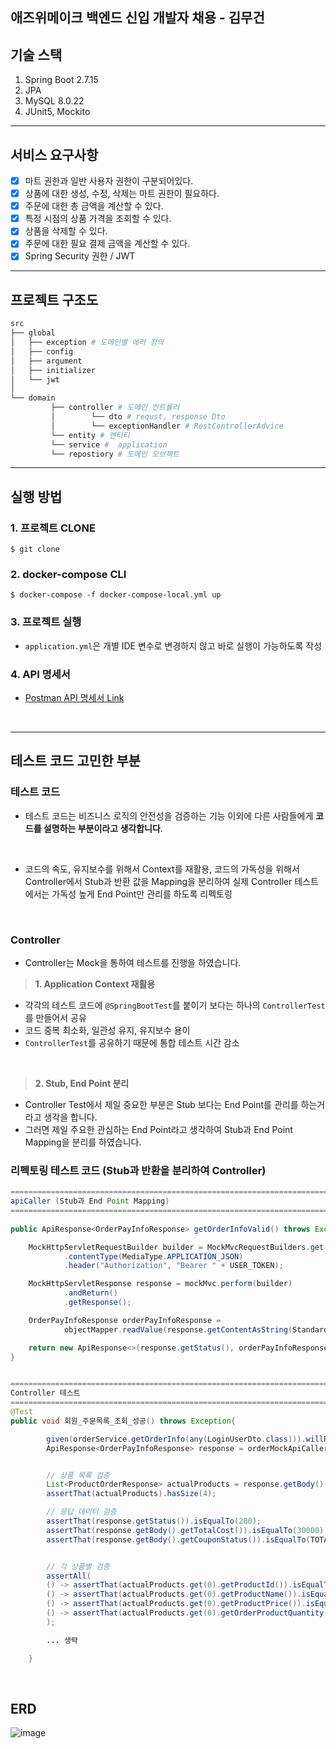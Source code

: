 ## 애즈위메이크 백엔드 신입 개발자 채용 - 김무건

## 기술 스택

1. Spring Boot 2.7.15
2. JPA
3. MySQL 8.0.22
4. JUnit5, Mockito

---


## 서비스 요구사항

- [x] 마트 권한과 일반 사용자 권한이 구분되어있다. 
- [x] 상품에 대한 생성, 수정, 삭제는 마트 권한이 필요하다. 
- [x] 주문에 대한 총 금액을 계산할 수 있다. 
- [x] 특정 시점의 상품 가격을 조회할 수 있다.
- [x] 상품을 삭제할 수 있다.
- [x] 주문에 대한 필요 결제 금액을 계산할 수 있다.
- [x] Spring Security 권한 / JWT
 
---

## 프로젝트 구조도
```bash
src
├── global 
│   ├── exception # 도메인별 에러 정의
│   ├── config
│   ├── argument
│   ├── initializer
│   └── jwt 
│ 
└── domain   
         ├── controller # 도메인 컨트롤러
         │        └── dto # requst, response Dto
         │        └── exceptionHandler # RestControllerAdvice
         └── entity # 엔티티
         └── service #  application
         └── repostiory # 도메인 오브젝트
```

---

## 실행 방법

### 1. 프로젝트 CLONE
```git
$ git clone
```

### 2. docker-compose CLI
```docker
$ docker-compose -f docker-compose-local.yml up
```
### 3. 프로젝트 실행

- ``application.yml``은 개별 IDE 변수로 변경하지 않고 바로 실행이 가능하도록 작성

### 4. API 명세서
- [Postman API 명세서 Link]()

<br/>

---

## 테스트 코드 고민한 부분

### 테스트 코드
- 테스트 코드는 비즈니스 로직의 안전성을 검증하는 기능 이외에 다른 사람들에게 **코드를 설명하는 부분이라고 생각합니다**.

<br/>

- 코드의 속도, 유지보수를 위해서 Context를 재활용, 코드의 가독성을 위해서 Controller에서 Stub과 반환 값을 Mapping을 분리하여  실제 Controller 테스트에서는 가독성 높게 End Point만 관리를 하도록 리펙토링

<br/>

### Controller

- Controller는 Mock을 통하여 테스트를 진행을 하였습니다.

>**1. Application Context 재활용**
- 각각의 테스트 코드에 ```@SpringBootTest```를 붙이기 보다는 하나의 ```ControllerTest```를 만들어서 공유
- 코드 중복 최소화, 일관성 유지, 유지보수 용이
- ``ControllerTest``를 공유하기 때문에 통합 테스트 시간 감소

<br/>

> **2. Stub, End Point 분리**

- Controller Test에서 제일 중요한 부분은 Stub 보다는 End Point를 관리를 하는거라고 생각을 합니다.
- 그러면 제일 주요한 관심하는 End Point라고 생각하여 Stub과 End Point Mapping을 분리를 하였습니다.



###  리펙토링 테스트 코드 (Stub과 반환을 분리하여 Controller)
```java
==========================================================================================
apiCaller (Stub과 End Point Mapping)
==========================================================================================
    
public ApiResponse<OrderPayInfoResponse> getOrderInfoValid() throws Exception {

    MockHttpServletRequestBuilder builder = MockMvcRequestBuilders.get("/api/order")
            .contentType(MediaType.APPLICATION_JSON)
            .header("Authorization", "Bearer " + USER_TOKEN);

    MockHttpServletResponse response = mockMvc.perform(builder)
            .andReturn()
            .getResponse();

    OrderPayInfoResponse orderPayInfoResponse =
            objectMapper.readValue(response.getContentAsString(StandardCharsets.UTF_8), OrderPayInfoResponse.class);

    return new ApiResponse<>(response.getStatus(), orderPayInfoResponse);
}


==========================================================================================
Controller 테스트
==========================================================================================
@Test
public void 회원_주문목록_조회_성공() throws Exception{

        given(orderService.getOrderInfo(any(LoginUserDto.class))).willReturn(orderPayInfoResponse);
        ApiResponse<OrderPayInfoResponse> response = orderMockApiCaller.getOrderInfoValid();


        // 상품 목록 검증
        List<ProductOrderResponse> actualProducts = response.getBody().getProductOrderResponses();
        assertThat(actualProducts).hasSize(4);

        // 응답 데이터 검증
        assertThat(response.getStatus()).isEqualTo(200);
        assertThat(response.getBody().getTotalCost()).isEqualTo(30000);
        assertThat(response.getBody().getCouponStatus()).isEqualTo(TOTAL);


        // 각 상품별 검증
        assertAll(
        () -> assertThat(actualProducts.get(0).getProductId()).isEqualTo(1L),
        () -> assertThat(actualProducts.get(0).getProductName()).isEqualTo("사과"),
        () -> assertThat(actualProducts.get(0).getProductPrice()).isEqualTo(5000),
        () -> assertThat(actualProducts.get(0).getOrderProductQuantity()).isEqualTo(4)
        );

        ... 생략

    }
```


 

<br/>

## ERD
![image](https://github.com/KMGeon/Aswemake/assets/103854287/31bbf9ad-c1ea-4e35-9eb7-fc9a1bc6d2d1)

<br/>

